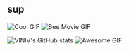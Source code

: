 ## sup

![Cool GIF](https://media.giphy.com/media/axcZ1wkjhEo8Ng1cCy/giphy.gif)
![Bee Movie GIF](https://media.giphy.com/media/rUxSaLgjcQbLO/giphy.gif)

![VlNlV's GitHub stats](https://github-readme-stats.vercel.app/api?username=VlNlV&show_icons=true&theme=dark)
![Awesome GIF](https://media.giphy.com/media/ontuGIyllqCRO/giphy.gif)






<!--
**VlNlV/VlNlV** is a ✨ _special_ ✨ repository because its `README.md` (this file) appears on your GitHub profile.

Here are some ideas to get you started:

- 🔭 I’m currently working on ...
- 🌱 I’m currently learning ...
- 👯 I’m looking to collaborate on ...
- 🤔 I’m looking for help with ...
- 💬 Ask me about ...
- 📫 How to reach me: ...
- 😄 Pronouns: ...
- ⚡ Fun fact: ...
-->
